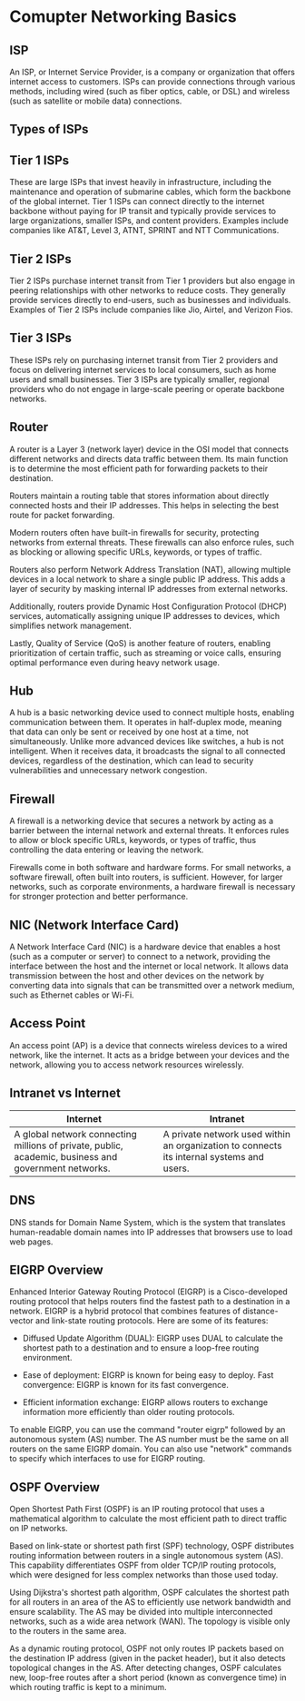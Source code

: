 # Comupter Networking Basics

## ISP

An ISP, or Internet Service Provider, is a company or organization that offers internet access to customers. ISPs can provide connections through various methods, including wired (such as fiber optics, cable, or DSL) and wireless (such as satellite or mobile data) connections.

## Types of ISPs

## Tier 1 ISPs

These are large ISPs that invest heavily in infrastructure, including the maintenance and operation of submarine cables, which form the backbone of the global internet. Tier 1 ISPs can connect directly to the internet backbone without paying for IP transit and typically provide services to large organizations, smaller ISPs, and content providers. Examples include companies like AT&T, Level 3, ATNT, SPRINT and NTT Communications.

## Tier 2 ISPs

Tier 2 ISPs purchase internet transit from Tier 1 providers but also engage in peering relationships with other networks to reduce costs. They generally provide services directly to end-users, such as businesses and individuals. Examples of Tier 2 ISPs include companies like Jio, Airtel, and Verizon Fios.

## Tier 3 ISPs

These ISPs rely on purchasing internet transit from Tier 2 providers and focus on delivering internet services to local consumers, such as home users and small businesses. Tier 3 ISPs are typically smaller, regional providers who do not engage in large-scale peering or operate backbone networks.

## Router

A router is a Layer 3 (network layer) device in the OSI model that connects different networks and directs data traffic between them. Its main function is to determine the most efficient path for forwarding packets to their destination.

Routers maintain a routing table that stores information about directly connected hosts and their IP addresses. This helps in selecting the best route for packet forwarding.

Modern routers often have built-in firewalls for security, protecting networks from external threats. These firewalls can also enforce rules, such as blocking or allowing specific URLs, keywords, or types of traffic.

Routers also perform Network Address Translation (NAT), allowing multiple devices in a local network to share a single public IP address. This adds a layer of security by masking internal IP addresses from external networks.

Additionally, routers provide Dynamic Host Configuration Protocol (DHCP) services, automatically assigning unique IP addresses to devices, which simplifies network management.

Lastly, Quality of Service (QoS) is another feature of routers, enabling prioritization of certain traffic, such as streaming or voice calls, ensuring optimal performance even during heavy network usage.

## Hub

A hub is a basic networking device used to connect multiple hosts, enabling communication between them. It operates in half-duplex mode, meaning that data can only be sent or received by one host at a time, not simultaneously. Unlike more advanced devices like switches, a hub is not intelligent. When it receives data, it broadcasts the signal to all connected devices, regardless of the destination, which can lead to security vulnerabilities and unnecessary network congestion.

## Firewall

A firewall is a networking device that secures a network by acting as a barrier between the internal network and external threats. It enforces rules to allow or block specific URLs, keywords, or types of traffic, thus controlling the data entering or leaving the network.

Firewalls come in both software and hardware forms. For small networks, a software firewall, often built into routers, is sufficient. However, for larger networks, such as corporate environments, a hardware firewall is necessary for stronger protection and better performance.

## NIC (Network Interface Card)

A Network Interface Card (NIC) is a hardware device that enables a host (such as a computer or server) to connect to a network, providing the interface between the host and the internet or local network. It allows data transmission between the host and other devices on the network by converting data into signals that can be transmitted over a network medium, such as Ethernet cables or Wi-Fi.

## Access Point

An access point (AP) is a device that connects wireless devices to a wired network, like the internet. It acts as a bridge between your devices and the network, allowing you to access network resources wirelessly.

## Intranet vs Internet

| Internet | Intranet |
| -------- | -------- |
| A global network connecting millions of private, public, academic, business and government networks. | A private network used within an organization to connects its internal systems and users. |

## DNS

DNS stands for Domain Name System, which is the system that translates human-readable domain names into IP addresses that browsers use to load web pages.

## EIGRP Overview

Enhanced Interior Gateway Routing Protocol (EIGRP) is a Cisco-developed routing protocol that helps routers find the fastest path to a destination in a network. EIGRP is a hybrid protocol that combines features of distance-vector and link-state routing protocols. Here are some of its features:

- Diffused Update Algorithm (DUAL): EIGRP uses DUAL to calculate the shortest path to a destination and to ensure a loop-free routing environment.

- Ease of deployment: EIGRP is known for being easy to deploy.
Fast convergence: EIGRP is known for its fast convergence.

- Efficient information exchange: EIGRP allows routers to exchange information more efficiently than older routing protocols.

To enable EIGRP, you can use the command "router eigrp" followed by an autonomous system (AS) number. The AS number must be the same on all routers on the same EIGRP domain. You can also use "network" commands to specify which interfaces to use for EIGRP routing.

## OSPF Overview

Open Shortest Path First (OSPF) is an IP routing protocol that uses a mathematical algorithm to calculate the most efficient path to direct traffic on IP networks.

Based on link-state or shortest path first (SPF) technology, OSPF distributes routing information between routers in a single autonomous system (AS). This capability differentiates OSPF from older TCP/IP routing protocols, which were designed for less complex networks than those used today.

Using Dijkstra's shortest path algorithm, OSPF calculates the shortest path for all routers in an area of the AS to efficiently use network bandwidth and ensure scalability. The AS may be divided into multiple interconnected networks, such as a wide area network (WAN). The topology is visible only to the routers in the same area.

As a dynamic routing protocol, OSPF not only routes IP packets based on the destination IP address (given in the packet header), but it also detects topological changes in the AS. After detecting changes, OSPF calculates new, loop-free routes after a short period (known as convergence time) in which routing traffic is kept to a minimum.